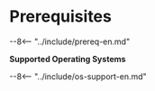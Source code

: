 # Prerequisites

--8<-- "../include/prereq-en.md"

**Supported Operating Systems**

--8<-- "../include/os-support-en.md"
